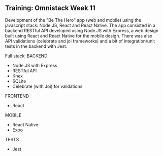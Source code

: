 Training: Omnistack Week 11
---------------------------------------
Development of the "Be The Hero" app (web and mobile) using the javascript stack: Node.JS, React and React Native.
The app consisted in a backend RESTful API developed using Node.JS with Express, a web design built using React and React Native for the mobile design. 
There was also API validations (celebrate and joi frameworks) and a bit of integration/unit tests in the backend with Jest.

Full stack:
BACKEND
- Node.JS with Express
- RESTful API
- Knex
- SQLite
- Celebrate (with Joi) for validations

FRONTEND
- React

MOBILE
- React Native
- Expo

TESTS
- Jest
